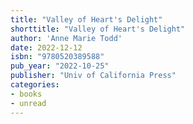 ```yaml
---
title: "Valley of Heart's Delight"
shorttitle: "Valley of Heart's Delight"
author: 'Anne Marie Todd'
date: 2022-12-12
isbn: "9780520389588"
pub_year: "2022-10-25"
publisher: "Univ of California Press"
categories:
- books
- unread
---
```

